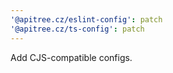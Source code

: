 ```yaml
---
'@apitree.cz/eslint-config': patch
'@apitree.cz/ts-config': patch
---
```


Add CJS-compatible configs.
